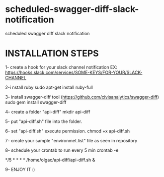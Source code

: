 # scheduled-swagger-diff-slack-notification
scheduled swagger diff slack notification

INSTALLATION STEPS
==================

1- create a hook for your slack channel notification
EX: https://hooks.slack.com/services/SOME-KEYS/FOR-YOUR/SLACK-CHANNEL

2-i nstall ruby
sudo apt-get install ruby-full

3- install swagger-diff tool (https://github.com/civisanalytics/swagger-diff)
sudo gem install swagger-diff

4- create a folder "api-diff"
mkdir api-diff

5- put "api-diff.sh" file into the folder.

6- set "api-diff.sh" execute permission.
chmod +x api-diff.sh

7- create your sample "environmet.list" file as seen in repository

8- schedule your crontab to run every 5 min
crontab -e

*/5 * * * * /home/olgac/api-diff/api-diff.sh &

9- ENJOY IT :)
